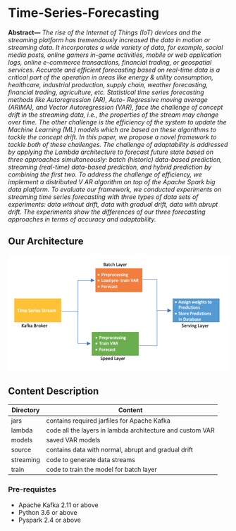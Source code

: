 # Time-Series-Forecasting
**Abstract—** *The rise of the Internet of Things (IoT) devices and the streaming platform has tremendously increased the data in motion or streaming data. It incorporates a wide variety of data, for example, social media posts, online gamers in-game activities, mobile or web application logs, online e-commerce transactions, financial trading, or geospatial services. Accurate and efficient forecasting based on real-time data is a critical part of the operation in areas like energy & utility consumption, healthcare, industrial production, supply chain, weather forecasting, financial trading, agriculture, etc. Statistical time series forecasting methods like Autoregression (AR), Auto- Regressive moving average (ARIMA), and Vector Autoregression (VAR), face the challenge of concept drift in the streaming data, i.e., the properties of the stream may change over time. The other challenge is the efficiency of the system to update the Machine Learning (ML) models which are based on these algorithms to tackle the concept drift. In this paper, we propose a novel framework to tackle both of these challenges. The challenge of adaptability is addressed by applying the Lambda architecture to forecast future state based on three approaches simultaneously: batch (historic) data-based prediction, streaming (real-time) data-based prediction, and hybrid prediction by combining the first two. To address the challenge of efficiency, we implement a distributed V AR algorithm on top of the Apache Spark big data platform. To evaluate our framework, we conducted experiments on streaming time series forecasting with three types of data sets of experiments: data without drift, data with gradual drift, data with abrupt drift. The experiments show the differences of our three forecasting approaches in terms of accuracy and adaptability.*
## Our Architecture
![alt text](https://github.com/big-data-lab-umbc/time-series-analysis/blob/master/lambda_architecture.png)
## Content Description
| Directory | Content |
| ----------- | ----------- |
| jars | contains required jarfiles for Apache Kafka  |
| lambda | code all the layers in lambda architecture and custom VAR |
| models | saved VAR models |
| source | contains data with normal, abrupt and gradual drift |
| streaming | code to generate data streams |
| train | code to train the model for batch layer |

### Pre-requistes
-  Apache Kafka 2.11 or above
-  Python 3.6 or above
-  Pyspark 2.4 or above
